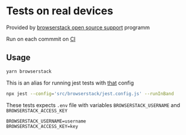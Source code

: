# Tests on real devices

Provided by [browserstack open source support](https://www.browserstack.com/open-source) programm

Run on each commmit on [CI](https://semaphoreci.com/effector/effector/branches/master)

## Usage

```bash
yarn browserstack
```

This is an alias for running jest tests with [that](https://github.com/effector/effector/blob/master/src/browserstack/jest.config.js) config

```bash
npx jest --config='src/browserstack/jest.config.js' --runInBand
```

These tests expects `.env` file with variables `BROWSERSTACK_USERNAME` and `BROWSERSTACK_ACCESS_KEY`

```
BROWSERSTACK_USERNAME=username
BROWSERSTACK_ACCESS_KEY=key
```

